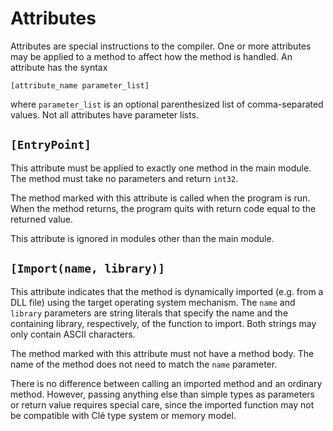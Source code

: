 # Attributes

Attributes are special instructions to the compiler.
One or more attributes may be applied to a method to affect how the method is handled.
An attribute has the syntax
```
[attribute_name parameter_list]
```
where `parameter_list` is an optional parenthesized list of comma-separated values.
Not all attributes have parameter lists.


## `[EntryPoint]`
This attribute must be applied to exactly one method in the main module.
The method must take no parameters and return `int32`.

The method marked with this attribute is called when the program is run.
When the method returns, the program quits with return code equal to the returned value.

This attribute is ignored in modules other than the main module.


## `[Import(name, library)]`
This attribute indicates that the method is dynamically imported (e.g. from a DLL file) using the target operating system mechanism.
The `name` and `library` parameters are string literals that specify the name and the containing library, respectively, of the function to import.
Both strings may only contain ASCII characters.

The method marked with this attribute must not have a method body.
The name of the method does not need to match the `name` parameter.

There is no difference between calling an imported method and an ordinary method.
However, passing anything else than simple types as parameters or return value requires special care, since the imported function may not be compatible with Clé type system or memory model.
